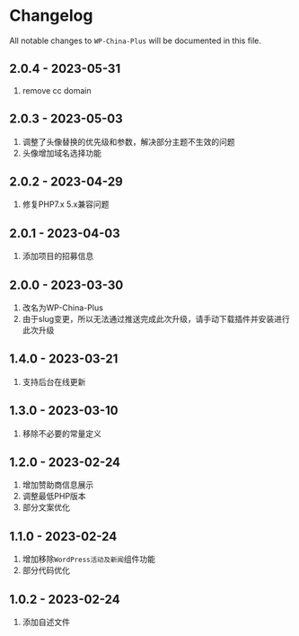 # Changelog

All notable changes to `WP-China-Plus` will be documented in this file.

## 2.0.4 - 2023-05-31

1. remove cc domain

## 2.0.3 - 2023-05-03

1. 调整了头像替换的优先级和参数，解决部分主题不生效的问题
2. 头像增加域名选择功能

## 2.0.2 - 2023-04-29

1. 修复PHP7.x 5.x兼容问题

## 2.0.1 - 2023-04-03

1. 添加项目的招募信息

## 2.0.0 - 2023-03-30

1. 改名为WP-China-Plus
2. 由于slug变更，所以无法通过推送完成此次升级，请手动下载插件并安装进行此次升级

## 1.4.0 - 2023-03-21

1. 支持后台在线更新

## 1.3.0 - 2023-03-10

1. 移除不必要的常量定义

## 1.2.0 - 2023-02-24

1. 增加赞助商信息展示
2. 调整最低PHP版本
3. 部分文案优化

## 1.1.0 - 2023-02-24

1. 增加移除`WordPress活动及新闻`组件功能
2. 部分代码优化

## 1.0.2 - 2023-02-24

1. 添加自述文件
